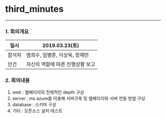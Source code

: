 
# third_minutes

----------
### 1. 회의개요

| 일시    |2019.03.23(토)                 |
| --------|-------------------------------|
| 참석자  |염희수, 임병준, 이상욱, 정재민    |
| 안건    |자신의 역할에 따른 진행상황 보고   |


### 2. 회의내용

1. web : 웹페이지의 전체적인 depth 구상
2. server : ms azure를 이용해 서버구축 및 웹페이지와 서버 연동 방법 구상
3. database : 스키마 구상
4. 기타 : 오픈소스 설치 테스트
